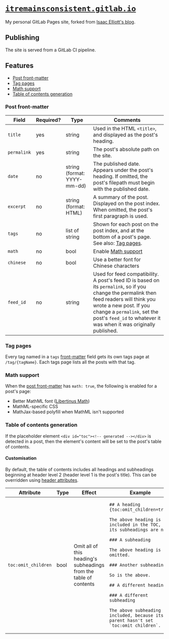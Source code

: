 # [`itremainsconsistent.gitlab.io`](itremainsconsistent.gitlab.io)

My personal GitLab Pages site, forked from [Isaac Elliott's blog](https://github.com/LightAndLight/lightandlight.github.io).

## Publishing

The site is served from a GitLab CI pipeline.

## Features

* [Post front-matter](#post-front-matter)
* [Tag pages](#tag-pages)
* [Math support](#math-support)
* [Table of contents generation](#table-of-contents-generation)

### Post front-matter

| Field | Required? | Type | Comments |
|---|---|---|---|
| `title` | yes | string | Used in the HTML `<title>`, and displayed as the post's heading. |
| `permalink` | yes | string | The post's absolute path on the site. |
| `date` | no | string (format: YYYY-mm-dd) | The published date. Appears under the post's heading. If omitted, the post's filepath must begin with the published date. |
| `excerpt` | no | string (format: HTML) | A summary of the post. Displayed on the post index. When omitted, the post's first paragraph is used. |
| `tags` | no | list of string | Shown for each post on the post index, and at the bottom of a post's page. See also: [Tag pages](#tag-pages). |
| `math` | no | bool | Enable [Math support](#math-support) |
| `chinese` | no | bool | Use a better font for Chinese characters |
| `feed_id` | no | string | Used for feed compatibility. A post's feed ID is based on its `permalink`, so if you change the permalink then feed readers will think you wrote a new post. If you change a `permalink`, set the post's `feed_id` to whatever it was when it was originally published. |

### Tag pages

Every tag named in a `tags` [front-matter](#post-front-matter) field gets its own tags page at `/tag/{tagName}`.
Each tags page lists all the posts with that tag. 

### Math support

When the [post front-matter](#post-front-matter) has `math: true`, the following is enabled for a post's page:

* Better MathML font ([Libertinus Math](https://github.com/alerque/libertinus))
* MathML-specific CSS
* MathJax-based polyfill when MathML isn't supported

### Table of contents generation

If the placeholder element `<div id="toc"><!-- generated --></div>` is detected in a post, then the element's content will be set to the post's table of contents.

#### Customisation

By default, the table of contents includes all headings and subheadings beginning at header level 2 (header level 1 is the post's title).
This can be overridden using [header attributes](https://pandoc.org/MANUAL.html#extension-header_attributes).

<table>
<thead>
<tr>
<th>Attribute</th>
<th>Type</th>
<th>Effect</th>
<th>Example</th>
</thead>
<tbody>
<tr>
<td>

`toc:omit_children`

</td>
<td>bool</td>
<td>Omit all of this heading's subheadings from the table of contents</td>
<td>

```
## A heading {toc:omit_children=true}

The above heading is included in the TOC, but its subheadings are not.

### A subheading

The above heading is omitted.

### Another subheading

So is the above.

## A different heading

### A different subheading

The above subheading is included, because its parent hasn't set `toc:omit_children`.
```

</td>
</tr>
</tbody>
</table>

